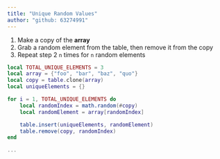 ```yaml
---
title: "Unique Random Values"
author: "github: 63274991"
---
```


1. Make a copy of the **array**
2. Grab a random element from the table, then remove it from the copy
3. Repeat step 2 `n` times for `n` random elements

```lua
local TOTAL_UNIQUE_ELEMENTS = 3
local array = {"foo", "bar", "baz", "quo"}
local copy = table.clone(array)
local uniqueElements = {}

for i = 1, TOTAL_UNIQUE_ELEMENTS do
	local randomIndex = math.random(#copy)
	local randomElement = array[randomIndex]

	table.insert(uniqueElements, randomElement)
	table.remove(copy, randomIndex)
end

...
```

